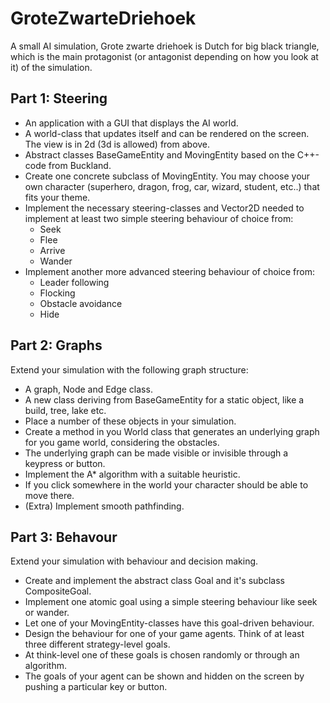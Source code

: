 # GroteZwarteDriehoek
A small AI simulation, Grote zwarte driehoek is Dutch for big black triangle, which is the main protagonist (or antagonist depending on how you look at it) of the simulation.

## Part 1: Steering
- An application with a GUI that displays the AI world.
- A world-class that updates itself and can be rendered on the screen. The view is in 2d (3d is allowed) from above.
- Abstract classes BaseGameEntity and MovingEntity based on the C++-code from Buckland.
- Create one concrete subclass of MovingEntity. You may choose your own character (superhero, dragon,
   frog, car, wizard, student, etc..) that fits your theme.
- Implement the necessary steering-classes and Vector2D needed to implement at least two simple
  steering behaviour of choice from: 
  - Seek
  - Flee
  - Arrive
  - Wander
- Implement another more advanced steering behaviour of choice from:
  - Leader following
  - Flocking
  - Obstacle avoidance
  - Hide

## Part 2: Graphs
Extend your simulation with the following graph structure:
- A graph, Node and Edge class.
- A new class deriving from BaseGameEntity for a static object, like a build, tree, lake etc.
- Place a number of these objects in your simulation.
- Create a method in you World class that generates an underlying graph for you game world, considering the
  obstacles.
- The underlying graph can be made visible or invisible through a keypress or button.
- Implement the A* algorithm with a suitable heuristic.
- If you click somewhere in the world your character should be able to move there.
- (Extra) Implement smooth pathfinding.

## Part 3: Behavour
Extend your simulation with behaviour and decision making.
- Create and implement the abstract class Goal and it's subclass CompositeGoal.
- Implement one atomic goal using a simple steering behaviour like seek or wander.
- Let one of your MovingEntity-classes have this goal-driven behaviour.
- Design the behaviour for one of your game agents. Think of at least three different strategy-level goals.
- At think-level one of these goals is chosen randomly or through an algorithm.
- The goals of your agent can be shown and hidden on the screen by pushing a particular key or button.

